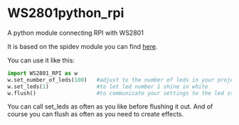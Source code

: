 # WS2801python_rpi
A python module connecting RPI with WS2801

It is based on the spidev module you can find [here](https://github.com/doceme/py-spidev).

You can use it like this:

```python
import WS2801_RPI as w
w.set_number_of_leds(100)   #adjust to the number of leds in your project
w.set_leds(1)               #to let led number 1 shine in white
w.flush()                   #to communicate your settings to the led strip via spi
```

You can call set_leds as often as you like before flushing it out. And of course you can flush as often
as you need to create effects.
